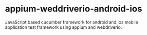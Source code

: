 # appium-weddriverio-android-ios
JavaScript based cucumber framework for android and ios mobile application test framework using appium and webdriverio.
